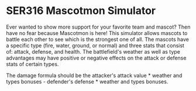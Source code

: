 # SER316 Mascotmon Simulator

Ever wanted to show more support for your favorite team and mascot? Then have no fear because Mascotmon is here! 
This simulator allows mascots to battle each other to see which is the strongest one of all. 
The mascots have a specific type (fire, water, ground, or normal) and three stats that consist of: attack, defense, and health.
The battlefield's weather as well as type advantages may have positive or negative effects on the attack or defense stats of certain types.

The damage formula should be the attacker's attack value * weather and types bonuses - defender's defense * weather and types bonuses. 


